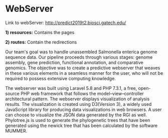 # WebServer

Link to webServer: http://predict2019t2.biosci.gatech.edu/

**1) resources:** Contains the pages

**2) routes:** Contain the redirections 

Our team's goal was to handle unassembled Salmonella enterica genome sequence data. Our pipeline proceeds through various stages: genome assembly, gene prediction, functional annotation, and comparative genomics. The objective was to create a predictive webserver that weaves in these various elements in a seamless manner for the user, who will not be required to possess extensive computing knowledge.

The webserver was built using Laravel 5.8 and PHP 7.3.1, a free, open-source PHP web framework that follows the model–view–controller architectural pattern. The webserver displays visualization of analysis results. The visualization is created using D3(Version 3), a widely used JavaScript library for producing data visualizations in web browsers. A user can choose to visualize the JSON data generated by the RGI as well. Phylotree.js is used to generate the phylogenetic trees that have been generated using the newick tree that has been calculated by the software MUMMER.
